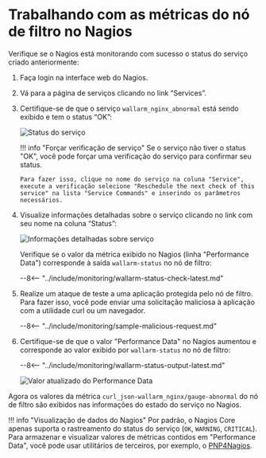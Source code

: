 [img-nagios-service-status]:            ../../images/monitoring/nagios-service-status.png
[img-nagios-service-details]:           ../../images/monitoring/nagios-service-details-1.png
[img-nagios-service-perfdata-updated]:  ../../images/monitoring/nagios-service-details-2.png

[link-PNP4Nagios]:                      http://www.pnp4nagios.org/doku.php?id=pnp-0.4:start

# Trabalhando com as métricas do nó de filtro no Nagios

Verifique se o Nagios está monitorando com sucesso o status do serviço criado anteriormente:
1. Faça login na interface web do Nagios.
2. Vá para a página de serviços clicando no link “Services”.
3. Certifique-se de que o serviço `wallarm_nginx_abnormal` está sendo exibido e tem o status “OK”:

   ![Status do serviço][img-nagios-service-status]

    
   !!! info "Forçar verificação de serviço"
       Se o serviço não tiver o status "OK", você pode forçar uma verificação do serviço para confirmar seu status.
       
       Para fazer isso, clique no nome do serviço na coluna "Service", execute a verificação selecione "Reschedule the next check of this service" na lista "Service Commands" e inserindo os parâmetros necessários.
    

4. Visualize informações detalhadas sobre o serviço clicando no link com seu nome na coluna “Status”:

   ![Informações detalhadas sobre serviço][img-nagios-service-details]

   Verifique se o valor da métrica exibido no Nagios (linha "Performance Data") corresponde à saída `wallarm-status` no nó de filtro:

   --8<-- "../include/monitoring/wallarm-status-check-latest.md"
 
5. Realize um ataque de teste a uma aplicação protegida pelo nó de filtro. Para fazer isso, você pode enviar uma solicitação maliciosa à aplicação com a utilidade curl ou um navegador.

   --8<-- "../include/monitoring/sample-malicious-request.md"
    
6. Certifique-se de que o valor "Performance Data" no Nagios aumentou e corresponde ao valor exibido por `wallarm-status` no nó de filtro:

   --8<-- "../include/monitoring/wallarm-status-output-latest.md"

   ![Valor atualizado do Performance Data][img-nagios-service-perfdata-updated]

Agora os valores da métrica `curl_json-wallarm_nginx/gauge-abnormal` do nó de filtro são exibidos nas informações do estado do serviço no Nagios.

!!! info "Visualização de dados do Nagios"
    Por padrão, o Nagios Core apenas suporta o rastreamento do status do serviço (`OK`, `WARNING`, `CRITICAL`). Para armazenar e visualizar valores de métricas contidos em "Performance Data", você pode usar utilitários de terceiros, por exemplo, o [PNP4Nagios][link-PNP4Nagios].
